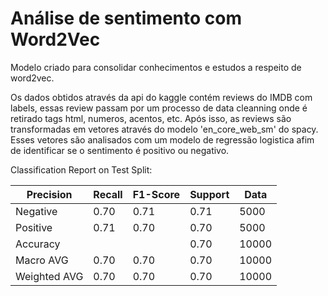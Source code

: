 # Análise de sentimento com Word2Vec

Modelo criado para consolidar conhecimentos e estudos a respeito de word2vec.

Os dados obtidos através da api do kaggle contém reviews do IMDB com labels, essas review passam por um processo de data cleanning onde é retirado tags html, numeros, acentos, etc. Após isso, as reviews são transformadas em vetores através do modelo 'en_core_web_sm' do spacy. Esses vetores são analisados com um modelo de regressão logistica afim de identificar se o sentimento é positivo ou negativo.

Classification Report on Test Split:

| Precision  | Recall | F1-Score | Support | Data |
|---|---|---|---|---|
| Negative |0.70|0.71|0.71|5000|
| Positive |0.71|0.70|0.70|5000|
| Accuracy |   |   |0.70|10000|
| Macro AVG |0.70|0.70|0.70|10000|
| Weighted AVG |0.70|0.70|0.70|10000|
